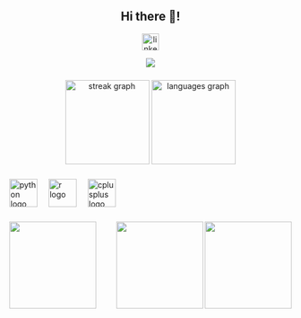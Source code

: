 <h2 align="center">Hi there 👋!</h2>

<div align="center">
  
   <a href="https://www.linkedin.com/in/kittisak-b-786346297/" target="_blank">
    <img src="https://img.shields.io/static/v1?message=LinkedIn&logo=linkedin&label=&color=0077B5&logoColor=white&labelColor=&style=for-the-badge" height="30" alt="linkedin logo"  />
  </a>
  
  ![](https://komarev.com/ghpvc/?username=Kittisak008B&color=green&style=flat-square)
</div>

###

<div align="center">
  <img src="https://streak-stats.demolab.com?user=Kittisak008B&locale=en&mode=weekly&theme=vision-friendly-dark&hide_border=false&border_radius=5&date_format=j%20M%5B%20Y%5D" height="150" alt="streak graph"  />
  <img src="https://github-readme-stats.vercel.app/api/top-langs?username=Kittisak008B&locale=en&hide_title=false&layout=compact&card_width=320&langs_count=5&theme=vision-friendly-dark&hide_border=false" height="150" alt="languages graph"  />
</div>

###

<div align="left">
 
  <img src="https://cdn.jsdelivr.net/gh/devicons/devicon/icons/python/python-original.svg" height="50" alt="python logo"  />
  <img width="12" />
  <img src="https://cdn.jsdelivr.net/gh/devicons/devicon/icons/r/r-original.svg" height="50" alt="r logo"  />
  <img width="12" />
  <img src="https://cdn.jsdelivr.net/gh/devicons/devicon/icons/cplusplus/cplusplus-original.svg" height="50" alt="cplusplus logo"  />
</div>


###

<img align="left" height="155" src="https://media2.giphy.com/media/v1.Y2lkPTc5MGI3NjExbHVpODI5a2c3bWdvNGZnNHMyOTd1cHE5MGhkdWQ3aml3dmRxYnlwNyZlcD12MV9pbnRlcm5hbF9naWZfYnlfaWQmY3Q9Zw/l41lZBP84rdzHnWA8/giphy.gif"  />
<img align="right" height="155" src="https://media0.giphy.com/media/Y2ZUWLrTy63j9T6qrK/200w.gif?cid=6c09b952wjfeiomavhs3le4lnikncme6t5d9ui9qsvkmor59&ep=v1_gifs_search&rid=200w.gif&ct=g"  />

<img align="right" height="155" src="https://media0.giphy.com/media/v1.Y2lkPTc5MGI3NjExd3lyaHAyOGUwNWo0ODBnZ3hpZDZuaGQ4amZpc3E4ZDZjbHRkN244NyZlcD12MV9pbnRlcm5hbF9naWZfYnlfaWQmY3Q9Zw/kj41Ti8GLVs1STX0bH/giphy.gif"  />

###
